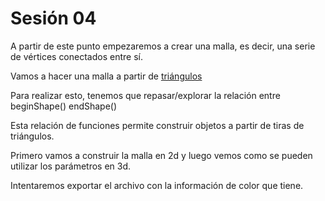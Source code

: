 # Sesión 04

A partir de este punto empezaremos a crear una malla, es decir, una serie de vértices conectados entre sí. 

Vamos a hacer una malla a partir de [triángulos](https://en.wikipedia.org/wiki/Triangle_mesh)

Para realizar esto, tenemos que repasar/explorar la relación entre beginShape() endShape()

Esta relación de funciones permite construir objetos a partir de tiras de triángulos. 

Primero vamos a construir la malla en 2d y luego vemos como se pueden utilizar los parámetros en 3d. 

Intentaremos exportar el archivo con la información de color que tiene. 